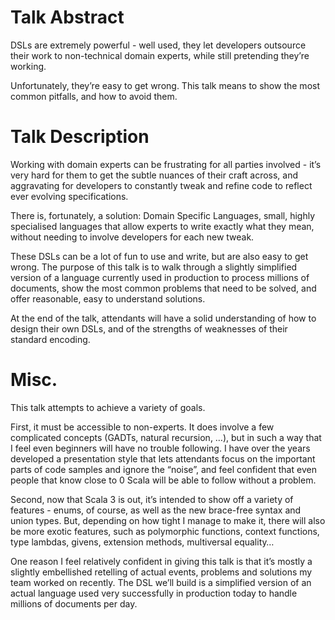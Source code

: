 # Talk Abstract

DSLs are extremely powerful - well used, they let developers outsource their work to non-technical domain experts, while still pretending they’re working.

Unfortunately, they’re easy to get wrong. This talk means to show the most common pitfalls, and how to avoid them.

# Talk Description

Working with domain experts can be frustrating for all parties involved - it’s very hard for them to get the subtle nuances of their craft across, and aggravating for developers to constantly tweak and refine code to reflect ever evolving specifications.

There is, fortunately, a solution: Domain Specific Languages, small, highly specialised languages that allow experts to write exactly what they mean, without needing to involve developers for each new tweak.

These DSLs can be a lot of fun to use and write, but are also easy to get wrong. The purpose of this talk is to walk through a slightly simplified version of a language currently used in production to process millions of documents, show the most common problems that need to be solved, and offer reasonable, easy to understand solutions.

At the end of the talk, attendants will have a solid understanding of how to design their own DSLs, and of the strengths of weaknesses of their standard encoding.

# Misc.

This talk attempts to achieve a variety of goals.

First, it must be accessible to non-experts. It does involve a few complicated concepts (GADTs, natural recursion, …), but in such a way that I feel even beginners will have no trouble following. I have over the years developed a presentation style that lets attendants focus on the important parts of code samples and ignore the “noise”, and feel confident that even people that know close to 0 Scala will be able to follow without a problem.

Second, now that Scala 3 is out, it’s intended to show off a variety of features - enums, of course, as well as the new brace-free syntax and union types. But, depending on how tight I manage to make it, there will also be more exotic features, such as polymorphic functions, context functions, type lambdas, givens, extension methods, multiversal equality…

One reason I feel relatively confident in giving this talk is that it’s mostly a slightly embellished retelling of actual events, problems and solutions my team worked on recently. The DSL we’ll build is a simplified version of an actual language used very successfully in production today to handle millions of documents per day.
